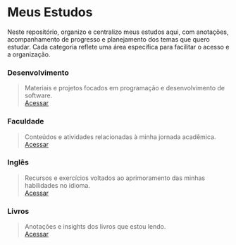 # Meus Estudos

Neste repositório, organizo e centralizo meus estudos aqui, com anotações, acompanhamento de progresso e planejamento dos temas que quero estudar. Cada categoria reflete uma área específica para facilitar o acesso e a organização.

### Desenvolvimento
> Materiais e projetos focados em programação e desenvolvimento de software.  
> [Acessar](https://github.com/aldiney-moreira/my-studies/tree/main/development)

### Faculdade
> Conteúdos e atividades relacionadas à minha jornada acadêmica.  
> [Acessar](https://github.com/aldiney-moreira/my-studies/tree/main/college)

### Inglês
> Recursos e exercícios voltados ao aprimoramento das minhas habilidades no idioma.  
> [Acessar](https://github.com/aldiney-moreira/my-studies/tree/main/eng)

### Livros
> Anotações e insights dos livros que estou lendo.  
> [Acessar](https://github.com/aldiney-moreira/my-studies/tree/main/books)
